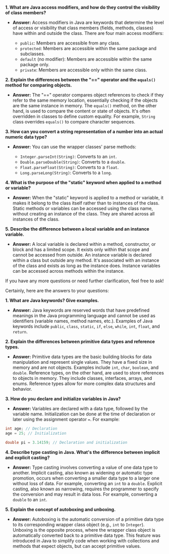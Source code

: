 
**1. What are Java access modifiers, and how do they control the visibility of class members?**

- **Answer:** Access modifiers in Java are keywords that determine the level of access or visibility that class members (fields, methods, classes) have within and outside the class. There are four main access modifiers:

    - `public`: Members are accessible from any class.
    - `protected`: Members are accessible within the same package and subclasses.
    - `default` (no modifier): Members are accessible within the same package only.
    - `private`: Members are accessible only within the same class.

**2. Explain the differences between the "==" operator and the `equals()` method for comparing objects.**

- **Answer:** The "==" operator compares object references to check if they refer to the same memory location, essentially checking if the objects are the same instance in memory. The `equals()` method, on the other hand, is used to compare the content or state of objects. It's often overridden in classes to define custom equality. For example, `String` class overrides `equals()` to compare character sequences.

**3. How can you convert a string representation of a number into an actual numeric data type?**

- **Answer:** You can use the wrapper classes' parse methods:

  - `Integer.parseInt(String)`: Converts to an `int`.
  - `Double.parseDouble(String)`: Converts to a `double`.
  - `Float.parseFloat(String)`: Converts to a `float`.
  - `Long.parseLong(String)`: Converts to a `long`.

**4. What is the purpose of the "static" keyword when applied to a method or variable?**

- **Answer:** When the "static" keyword is applied to a method or variable, it makes it belong to the class itself rather than to instances of the class. Static methods or variables can be accessed using the class name, without creating an instance of the class. They are shared across all instances of the class.

**5. Describe the difference between a local variable and an instance variable.**

- **Answer:** A local variable is declared within a method, constructor, or block and has a limited scope. It exists only within that scope and cannot be accessed from outside. An instance variable is declared within a class but outside any method. It's associated with an instance of the class and exists as long as the instance does. Instance variables can be accessed across methods within the instance.

If you have any more questions or need further clarification, feel free to ask!

Certainly, here are the answers to your questions:

**1. What are Java keywords? Give examples.**

- **Answer:** Java keywords are reserved words that have predefined meanings in the Java programming language and cannot be used as identifiers (variable names, method names, etc.). Examples of Java keywords include `public`, `class`, `static`, `if`, `else`, `while`, `int`, `float`, and `return`.

**2. Explain the differences between primitive data types and reference types.**

- **Answer:** Primitive data types are the basic building blocks for data manipulation and represent single values. They have a fixed size in memory and are not objects. Examples include `int`, `char`, `boolean`, and `double`. Reference types, on the other hand, are used to store references to objects in memory. They include classes, interfaces, arrays, and enums. Reference types allow for more complex data structures and behavior.

**3. How do you declare and initialize variables in Java?**

- **Answer:** Variables are declared with a data type, followed by the variable name. Initialization can be done at the time of declaration or later using the assignment operator `=`. For example:

```java
int age; // Declaration
age = 25; // Initialization

double pi = 3.14159; // Declaration and initialization
```

**4. Describe type casting in Java. What's the difference between implicit and explicit casting?**

- **Answer:** Type casting involves converting a value of one data type to another. Implicit casting, also known as widening or automatic type promotion, occurs when converting a smaller data type to a larger one without loss of data. For example, converting an `int` to a `double`. Explicit casting, also known as narrowing, requires the programmer to specify the conversion and may result in data loss. For example, converting a `double` to an `int`.

**5. Explain the concept of autoboxing and unboxing.**

- **Answer:** Autoboxing is the automatic conversion of a primitive data type to its corresponding wrapper class object (e.g., `int` to `Integer`). Unboxing is the opposite process, where the wrapper class object is automatically converted back to a primitive data type. This feature was introduced in Java to simplify code when working with collections and methods that expect objects, but can accept primitive values.

